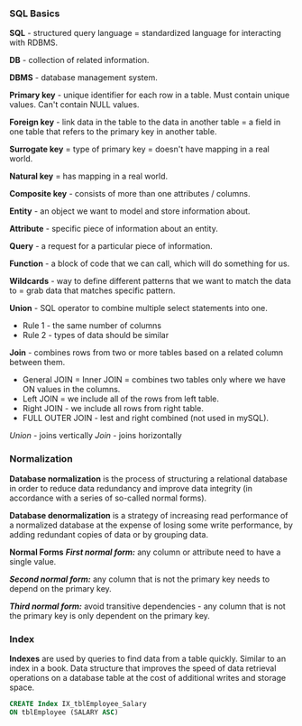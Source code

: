 ### SQL Basics

**SQL** - structured query language = standardized language for interacting with RDBMS.

**DB** - collection of related information.

**DBMS** - database management system.

**Primary key** - unique identifier for each row in a table. Must contain unique values. Can't contain NULL values.

**Foreign key** - link data in the table to the data in another table = a field in one table that refers to the primary key in another table.

**Surrogate key** = type of primary key = doesn't have mapping in a real world.

**Natural key** = has mapping in a real world.

**Composite key** - consists of more than one attributes / columns.

**Entity** - an object we want to model and store information about.

**Attribute** - specific piece of information about an entity.

**Query** - a request for a particular piece of information.

**Function** - a block of code that we can call, which will do something for us.

**Wildcards** - way to define different patterns that we want to match the data to = grab data that matches specific pattern.

**Union** - SQL operator to combine multiple select statements into one.
- Rule 1 - the same number of columns
- Rule 2 - types of data should be similar

**Join** - combines rows from two or more tables based on a related column between them.
- General JOIN = Inner JOIN = combines two tables only where we have ON values in the columns.
- Left JOIN = we include all of the rows from left table.
- Right JOIN - we include all rows from right table.
- FULL OUTER JOIN - lest and right combined (not used in mySQL).

*Union* - joins vertically
*Join* - joins horizontally


### Normalization

**Database normalization** is the process of structuring a relational database in order to reduce data redundancy and improve data integrity (in accordance with a series of so-called normal forms).

**Database denormalization** is a strategy of increasing read performance of a normalized database at the expense of losing some write performance, by adding redundant copies of data or by grouping data.

**Normal Forms**
**_First normal form:_** any column or attribute need to have a single value.

**_Second normal form:_** any column that is not the primary key needs to depend on the primary key.

**_Third normal form:_** avoid transitive dependencies - any column that is not the primary key is only dependent on the primary key.


### Index

**Indexes** are used by queries to find data from a table quickly. Similar to an index in a book.
Data structure that improves the speed of data retrieval operations on a database table at the cost of additional writes and storage space.

```sql
CREATE Index IX_tblEmployee_Salary
ON tblEmployee (SALARY ASC)
```
